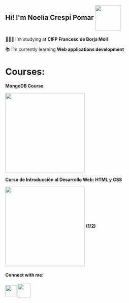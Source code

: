 ## Hi! I'm Noelia Crespí Pomar <img align="center" src="https://user-images.githubusercontent.com/91556607/144660066-446da583-e128-4ba5-b649-556ca8889f1d.png" height="80" width="auto" />

👩🏼‍🎓 I'm studying at **CIFP Francesc de Borja Moll**

📚 I’m currently learning **Web applications development**


# Courses:

**MongoDB Course** 

<img align="center" src="https://user-images.githubusercontent.com/91556607/144660474-f0847b15-dfb9-4105-a881-95f34c835e14.jpeg" height="250" width="auto" /> 

**Curso de Introducción al Desarrollo Web: HTML y CSS**

<img align="center" src="https://file:///Users/noecrespi/Documents/certificado.jpg" height="250" width="auto" /> **(1/2)**


#### Connect with me:

<a href="ncrespipomar@cifpfbmoll.eu" target="blank"><img align="center" src="https://logodownload.org/wp-content/uploads/2018/03/gmail-logo-16.png" height="35" width="auto" /></a> <a href="https://www.linkedin.com/in/noelia-cresp%C3%AD-pomar-571078192/" target="blank"><img align="center" src="https://raw.githubusercontent.com/rahuldkjain/github-profile-readme-generator/master/src/images/icons/Social/linked-in-alt.svg" height="45" width="40" /></a>


<!--
**noecrespi/noecrespi** is a ✨ _special_ ✨ repository because its `README.md` (this file) appears on your GitHub profile.

Here are some ideas to get you started:

- 🔭 I’m currently working on ...
- 🌱 I’m currently learning ...
- 👯 I’m looking to collaborate on ...
- 🤔 I’m looking for help with ...
- 💬 Ask me about ...
- 📫 How to reach me: ...
- 😄 Pronouns: ...
- ⚡ Fun fact: ...
-->
